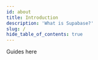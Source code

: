 ```yaml
---
id: about
title: Introduction
description: 'What is Supabase?'
slug: /
hide_table_of_contents: true
---
```


Guides here
